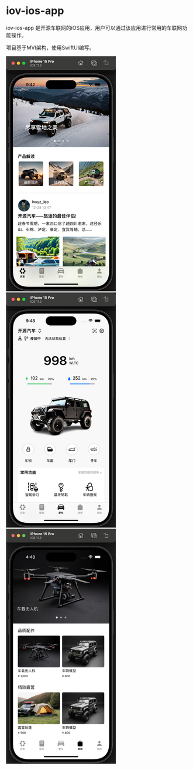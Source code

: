 # iov-ios-app

iov-ios-app 是开源车联网的iOS应用，用户可以通过该应用进行常用的车联网功能操作。

项目基于MVI架构，使用SwiftUI编写。

<p float="left">
    <img src="public/images/Screen01.png" width=300 title="iOS应用截图1" />
    <img src="public/images/Screen03.png" width=300 title="iOS应用截图3" />
    <img src="public/images/Screen04.png" width=300 title="iOS应用截图4" />
</p>